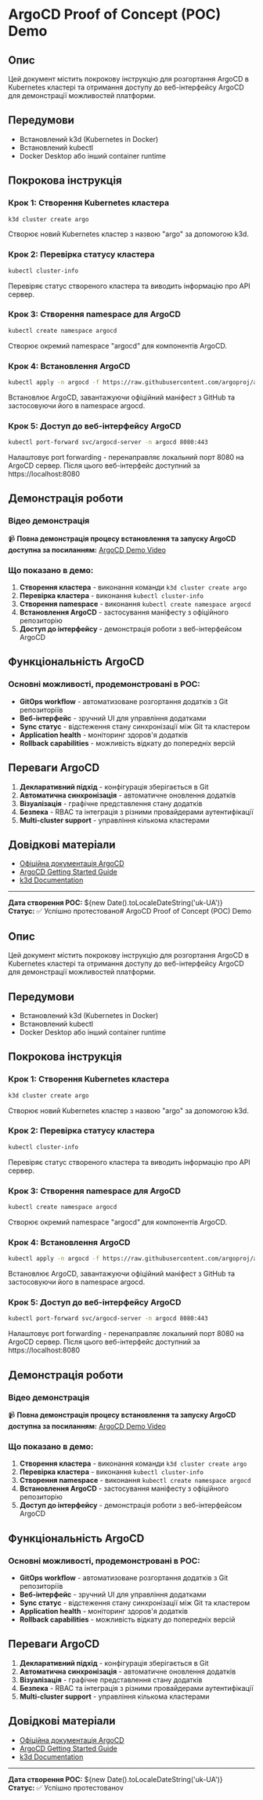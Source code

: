 # ArgoCD Proof of Concept (POC) Demo

## Опис

Цей документ містить покрокову інструкцію для розгортання ArgoCD в Kubernetes кластері та отримання доступу до веб-інтерфейсу ArgoCD для демонстрації можливостей платформи.

## Передумови

- Встановлений k3d (Kubernetes in Docker)
- Встановлений kubectl
- Docker Desktop або інший container runtime

## Покрокова інструкція

### Крок 1: Створення Kubernetes кластера

```bash
k3d cluster create argo
```

Створює новий Kubernetes кластер з назвою "argo" за допомогою k3d.

### Крок 2: Перевірка статусу кластера

```bash
kubectl cluster-info
```

Перевіряє статус створеного кластера та виводить інформацію про API сервер.

### Крок 3: Створення namespace для ArgoCD

```bash
kubectl create namespace argocd
```

Створює окремий namespace "argocd" для компонентів ArgoCD.

### Крок 4: Встановлення ArgoCD

```bash
kubectl apply -n argocd -f https://raw.githubusercontent.com/argoproj/argo-cd/stable/manifests/install.yaml
```

Встановлює ArgoCD, завантажуючи офіційний маніфест з GitHub та застосовуючи його в namespace argocd.

### Крок 5: Доступ до веб-інтерфейсу ArgoCD

```bash
kubectl port-forward svc/argocd-server -n argocd 8080:443
```

Налаштовує port forwarding - перенаправляє локальний порт 8080 на ArgoCD сервер. Після цього веб-інтерфейс доступний за https://localhost:8080

## Демонстрація роботи

### Відео демонстрація

📹 **Повна демонстрація процесу встановлення та запуску ArgoCD доступна за посиланням:**
[ArgoCD Demo Video](https://drive.google.com/file/d/1YJQX91_Iclz_8l2YnHDyWRhlwGYhOg09/view?usp=sharing)

### Що показано в демо:

1. **Створення кластера** - виконання команди `k3d cluster create argo`
2. **Перевірка кластера** - виконання `kubectl cluster-info`
3. **Створення namespace** - виконання `kubectl create namespace argocd`
4. **Встановлення ArgoCD** - застосування маніфесту з офіційного репозиторію
5. **Доступ до інтерфейсу** - демонстрація роботи з веб-інтерфейсом ArgoCD

## Функціональність ArgoCD

### Основні можливості, продемонстровані в POC:

- **GitOps workflow** - автоматизоване розгортання додатків з Git репозиторіїв
- **Веб-інтерфейс** - зручний UI для управління додатками
- **Sync статус** - відстеження стану синхронізації між Git та кластером
- **Application health** - моніторинг здоров'я додатків
- **Rollback capabilities** - можливість відкату до попередніх версій

## Переваги ArgoCD

1. **Декларативний підхід** - конфігурація зберігається в Git
2. **Автоматична синхронізація** - автоматичне оновлення додатків
3. **Візуалізація** - графічне представлення стану додатків
4. **Безпека** - RBAC та інтеграція з різними провайдерами аутентифікації
5. **Multi-cluster support** - управління кількома кластерами

## Довідкові матеріали

- [Офіційна документація ArgoCD](https://argo-cd.readthedocs.io/en/stable/)
- [ArgoCD Getting Started Guide](https://argo-cd.readthedocs.io/en/stable/getting_started/)
- [k3d Documentation](https://k3d.io/)

---

**Дата створення POC:** ${new Date().toLocaleDateString('uk-UA')}  
**Статус:** ✅ Успішно протестовано# ArgoCD Proof of Concept (POC) Demo

## Опис

Цей документ містить покрокову інструкцію для розгортання ArgoCD в Kubernetes кластері та отримання доступу до веб-інтерфейсу ArgoCD для демонстрації можливостей платформи.

## Передумови

- Встановлений k3d (Kubernetes in Docker)
- Встановлений kubectl
- Docker Desktop або інший container runtime

## Покрокова інструкція

### Крок 1: Створення Kubernetes кластера

```bash
k3d cluster create argo
```

Створює новий Kubernetes кластер з назвою "argo" за допомогою k3d.

### Крок 2: Перевірка статусу кластера

```bash
kubectl cluster-info
```

Перевіряє статус створеного кластера та виводить інформацію про API сервер.

### Крок 3: Створення namespace для ArgoCD

```bash
kubectl create namespace argocd
```

Створює окремий namespace "argocd" для компонентів ArgoCD.

### Крок 4: Встановлення ArgoCD

```bash
kubectl apply -n argocd -f https://raw.githubusercontent.com/argoproj/argo-cd/stable/manifests/install.yaml
```

Встановлює ArgoCD, завантажуючи офіційний маніфест з GitHub та застосовуючи його в namespace argocd.

### Крок 5: Доступ до веб-інтерфейсу ArgoCD

```bash
kubectl port-forward svc/argocd-server -n argocd 8080:443
```

Налаштовує port forwarding - перенаправляє локальний порт 8080 на ArgoCD сервер. Після цього веб-інтерфейс доступний за https://localhost:8080

## Демонстрація роботи

### Відео демонстрація

📹 **Повна демонстрація процесу встановлення та запуску ArgoCD доступна за посиланням:**
[ArgoCD Demo Video](https://drive.google.com/file/d/1YJQX91_Iclz_8l2YnHDyWRhlwGYhOg09/view?usp=sharing)

### Що показано в демо:

1. **Створення кластера** - виконання команди `k3d cluster create argo`
2. **Перевірка кластера** - виконання `kubectl cluster-info`
3. **Створення namespace** - виконання `kubectl create namespace argocd`
4. **Встановлення ArgoCD** - застосування маніфесту з офіційного репозиторію
5. **Доступ до інтерфейсу** - демонстрація роботи з веб-інтерфейсом ArgoCD

## Функціональність ArgoCD

### Основні можливості, продемонстровані в POC:

- **GitOps workflow** - автоматизоване розгортання додатків з Git репозиторіїв
- **Веб-інтерфейс** - зручний UI для управління додатками
- **Sync статус** - відстеження стану синхронізації між Git та кластером
- **Application health** - моніторинг здоров'я додатків
- **Rollback capabilities** - можливість відкату до попередніх версій

## Переваги ArgoCD

1. **Декларативний підхід** - конфігурація зберігається в Git
2. **Автоматична синхронізація** - автоматичне оновлення додатків
3. **Візуалізація** - графічне представлення стану додатків
4. **Безпека** - RBAC та інтеграція з різними провайдерами аутентифікації
5. **Multi-cluster support** - управління кількома кластерами

## Довідкові матеріали

- [Офіційна документація ArgoCD](https://argo-cd.readthedocs.io/en/stable/)
- [ArgoCD Getting Started Guide](https://argo-cd.readthedocs.io/en/stable/getting_started/)
- [k3d Documentation](https://k3d.io/)

---

**Дата створення POC:** ${new Date().toLocaleDateString('uk-UA')}  
**Статус:** ✅ Успішно протестованоv
